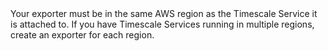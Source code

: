 <Highlight type="important">
Your exporter must be in the same AWS region as the Timescale Service it is attached to. 
If you have Timescale Services running in multiple regions, create an exporter for each region. 
</Highlight>
